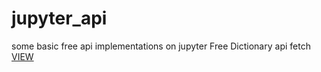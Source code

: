# jupyter_api
some basic free api implementations on jupyter
Free Dictionary api fetch <a href="https://github.com/JSM33T/jupyter_api/blob/main/api_dictionary.ipynb">VIEW</a>
